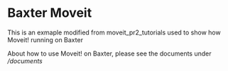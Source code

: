 # Baxter Moveit

This is an exmaple modified from moveit_pr2_tutorials used to show how Moveit! running on Baxter

About how to use Moveit! on Baxter, please see the documents under */documents*